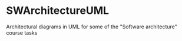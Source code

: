 # SWArchitectureUML
Architectural diagrams in UML for some of the "Software architecture" course tasks
